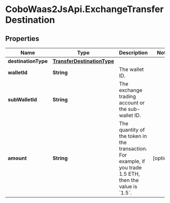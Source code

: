 # CoboWaas2JsApi.ExchangeTransferDestination

## Properties

Name | Type | Description | Notes
------------ | ------------- | ------------- | -------------
**destinationType** | [**TransferDestinationType**](TransferDestinationType.md) |  | 
**walletId** | **String** | The wallet ID. | 
**subWalletId** | **String** | The exchange trading account or the sub-wallet ID. | 
**amount** | **String** | The quantity of the token in the transaction. For example, if you trade 1.5 ETH, then the value is &#x60;1.5&#x60;.  | [optional] 


